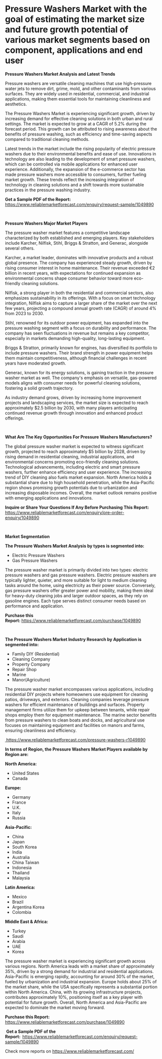 <p><h1>Pressure Washers Market with the goal of estimating the market size and future growth potential of various market segments based on component, applications and end user</h1></p><p><strong>Pressure Washers Market Analysis and Latest Trends</strong></p>
<p><p>Pressure washers are versatile cleaning machines that use high-pressure water jets to remove dirt, grime, mold, and other contaminants from various surfaces. They are widely used in residential, commercial, and industrial applications, making them essential tools for maintaining cleanliness and aesthetics.</p><p>The Pressure Washers Market is experiencing significant growth, driven by increasing demand for effective cleaning solutions in both urban and rural settings. The market is expected to grow at a CAGR of 5.2% during the forecast period. This growth can be attributed to rising awareness about the benefits of pressure washing, such as efficiency and time-saving aspects compared to traditional cleaning methods. </p><p>Latest trends in the market include the rising popularity of electric pressure washers due to their environmental benefits and ease of use. Innovations in technology are also leading to the development of smart pressure washers, which can be controlled via mobile applications for enhanced user experience. Additionally, the expansion of the e-commerce sector has made pressure washers more accessible to consumers, further fueling market growth. These trends reflect the increasing integration of technology in cleaning solutions and a shift towards more sustainable practices in the pressure washing industry.</p></p>
<p><strong>Get a Sample PDF of the Report:&nbsp;</strong> <a href="https://www.reliablemarketforecast.com/enquiry/request-sample/1049890?utm_campaign=1134&utm_medium=2&utm_source=Github&utm_content=ia&utm_term=09042025&utm_id=pressure-washers">https://www.reliablemarketforecast.com/enquiry/request-sample/1049890</a></p>
<p>&nbsp;</p>
<p><strong>Pressure Washers Major Market Players</strong></p>
<p><p>The pressure washer market features a competitive landscape characterized by both established and emerging players. Key stakeholders include Karcher, Nilfisk, Stihl, Briggs & Stratton, and Generac, alongside several others.</p><p>Karcher, a market leader, dominates with innovative products and a robust global presence. The company has experienced steady growth, driven by rising consumer interest in home maintenance. Their revenue exceeded €2 billion in recent years, with expectations for continued expansion as environmental concerns shape consumer behavior toward more eco-friendly cleaning solutions.</p><p>Nilfisk, a strong player in both the residential and commercial sectors, also emphasizes sustainability in its offerings. With a focus on smart technology integration, Nilfisk aims to capture a larger share of the market over the next few years, projecting a compound annual growth rate (CAGR) of around 4% from 2023 to 2030.</p><p>Stihl, renowned for its outdoor power equipment, has expanded into the pressure washing segment with a focus on durability and performance. The company has seen fluctuations in revenue but remains a key competitor, especially in markets demanding high-quality, long-lasting equipment.</p><p>Briggs & Stratton, primarily known for engines, has diversified its portfolio to include pressure washers. Their brand strength in power equipment helps them maintain competitiveness, although financial challenges in recent years have moderated growth.</p><p>Generac, known for its energy solutions, is gaining traction in the pressure washer market as well. The company's emphasis on versatile, gas-powered models aligns with consumer needs for powerful cleaning solutions, fostering a solid growth trajectory.</p><p>As industry demand grows, driven by increasing home improvement projects and landscaping services, the market size is expected to reach approximately $2.5 billion by 2030, with many players anticipating continued revenue growth through innovation and enhanced product offerings.</p></p>
<p>&nbsp;</p>
<p><strong>What Are The Key Opportunities For Pressure Washers Manufacturers?</strong></p>
<p><p>The global pressure washer market is expected to witness significant growth, projected to reach approximately $5 billion by 2028, driven by rising demand in residential cleaning, industrial applications, and environmental concerns promoting eco-friendly cleaning solutions. Technological advancements, including electric and smart pressure washers, further enhance efficiency and user experience. The increasing trend of DIY cleaning also fuels market expansion. North America holds a substantial share due to high household penetration, while the Asia-Pacific region shows promising growth potentials due to urbanization and increasing disposable incomes. Overall, the market outlook remains positive with emerging applications and innovations.</p></p>
<p><strong>Inquire or Share Your Questions If Any Before Purchasing This Report:</strong> <a href="https://www.reliablemarketforecast.com/enquiry/pre-order-enquiry/1049890?utm_campaign=1134&utm_medium=2&utm_source=Github&utm_content=ia&utm_term=09042025&utm_id=pressure-washers">https://www.reliablemarketforecast.com/enquiry/pre-order-enquiry/1049890</a></p>
<p>&nbsp;</p>
<p><strong>Market Segmentation</strong></p>
<p><strong>The Pressure Washers Market Analysis by types is segmented into:</strong></p>
<p><ul><li>Electric Pressure Washers</li><li>Gas Pressure Washers</li></ul></p>
<p><p>The pressure washer market is primarily divided into two types: electric pressure washers and gas pressure washers. Electric pressure washers are typically lighter, quieter, and more suitable for light to medium cleaning tasks around the home, using electricity as their power source. Conversely, gas pressure washers offer greater power and mobility, making them ideal for heavy-duty cleaning jobs and larger outdoor spaces, as they rely on gasoline engines. Each type serves distinct consumer needs based on performance and application.</p></p>
<p><strong>Purchase this Report:&nbsp;</strong><a href="https://www.reliablemarketforecast.com/purchase/1049890?utm_campaign=1134&utm_medium=2&utm_source=Github&utm_content=ia&utm_term=09042025&utm_id=pressure-washers">https://www.reliablemarketforecast.com/purchase/1049890</a></p>
<p>&nbsp;</p>
<p><strong>The Pressure Washers Market Industry Research by Application is segmented into:</strong></p>
<p><ul><li>Family DIY (Residential)</li><li>Cleaning Company</li><li>Property Company</li><li>Repair Shop</li><li>Marine</li><li>Manor(Agriculture)</li></ul></p>
<p><p>The pressure washer market encompasses various applications, including residential DIY projects where homeowners use equipment for cleaning patios, driveways, and exteriors. Cleaning companies leverage pressure washers for efficient maintenance of buildings and surfaces. Property management firms utilize them for upkeep between tenants, while repair shops employ them for equipment maintenance. The marine sector benefits from pressure washers to clean boats and docks, and agricultural use focuses on maintaining equipment and facilities on manors and farms, ensuring cleanliness and efficiency.</p></p>
<p><a href="https://www.reliablemarketforecast.com/pressure-washers-r1049890?utm_campaign=1134&utm_medium=2&utm_source=Github&utm_content=ia&utm_term=09042025&utm_id=pressure-washers">&nbsp;https://www.reliablemarketforecast.com/pressure-washers-r1049890</a></p>
<p><strong>In terms of Region, the Pressure Washers Market Players available by Region are:</strong></p>
<p>
    <p> <strong> North America: </strong>
        <ul>
            <li>United States</li>
            <li>Canada</li>
        </ul>
        </p> 
    <p> <strong> Europe: </strong>
        <ul>
            <li>Germany</li>
            <li>France</li>
            <li>U.K.</li>
            <li>Italy</li>
            <li>Russia</li>
        </ul>
        </p> 
    <p> <strong> Asia-Pacific: </strong>
        <ul>
            <li>China</li>
            <li>Japan</li>
            <li>South Korea</li>
            <li>India</li>
            <li>Australia</li>
            <li>China Taiwan</li>
            <li>Indonesia</li>
            <li>Thailand</li>
            <li>Malaysia</li>
        </ul>
        </p> 
    <p> <strong> Latin America: </strong>
        <ul>
            <li>Mexico</li>
            <li>Brazil</li>
            <li>Argentina Korea</li>
            <li>Colombia</li>
        </ul>
        </p> 
    <p> <strong> Middle East & Africa: </strong>
        <ul>
            <li>Turkey</li>
            <li>Saudi</li>
            <li>Arabia</li>
            <li>UAE</li>
            <li>Korea</li>
        </ul>
    </p>
    </p>
<p><p>The pressure washer market is experiencing significant growth across various regions. North America leads with a market share of approximately 35%, driven by a strong demand for industrial and residential applications. Asia-Pacific is emerging rapidly, accounting for around 30% of the market, fueled by urbanization and industrial expansion. Europe holds about 25% of the market share, while the USA specifically represents a substantial portion within North America. China, with its growing infrastructure projects, contributes approximately 10%, positioning itself as a key player with potential for future growth. Overall, North America and Asia-Pacific are expected to dominate the market moving forward.</p></p>
<p><strong>Purchase this Report: </strong><a href="https://www.reliablemarketforecast.com/purchase/1049890?utm_campaign=1134&utm_medium=2&utm_source=Github&utm_content=ia&utm_term=09042025&utm_id=pressure-washers">https://www.reliablemarketforecast.com/purchase/1049890</a></p>
<p>&nbsp;<strong>Get a Sample PDF of the Report:&nbsp;&nbsp;</strong><a href="https://www.reliablemarketforecast.com/enquiry/request-sample/1049890?utm_campaign=1134&utm_medium=2&utm_source=Github&utm_content=ia&utm_term=09042025&utm_id=pressure-washers">https://www.reliablemarketforecast.com/enquiry/request-sample/1049890</a></p>
<p><strong></strong></p>
<p>Check more reports on <a href="https://www.reliablemarketforecast.com/?utm_campaign=1134&utm_medium=2&utm_source=Github&utm_content=ia&utm_term=09042025&utm_id=pressure-washers">https://www.reliablemarketforecast.com/</a></p>